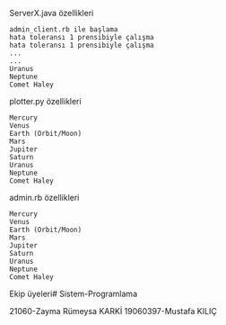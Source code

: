 ServerX.java özellikleri

    admin_client.rb ile başlama
    hata toleransı 1 prensibiyle çalışma
    hata toleransı 1 prensibiyle çalışma
    ...
    ...
    Uranus
    Neptune
    Comet Haley

plotter.py özellikleri

    Mercury
    Venus
    Earth (Orbit/Moon)
    Mars
    Jupiter
    Saturn
    Uranus
    Neptune
    Comet Haley

admin.rb özellikleri

    Mercury
    Venus
    Earth (Orbit/Moon)
    Mars
    Jupiter
    Saturn
    Uranus
    Neptune
    Comet Haley

Ekip üyeleri# Sistem-Programlama

21060-Zayma Rümeysa KARKİ
19060397-Mustafa KILIÇ
